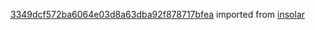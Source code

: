 [3349dcf572ba6064e03d8a63dba92f878717bfea](https://github.com/insolar/insolar/commit/3349dcf572ba6064e03d8a63dba92f878717bfea) imported from [insolar](https://github.com/insolar/insolar)

